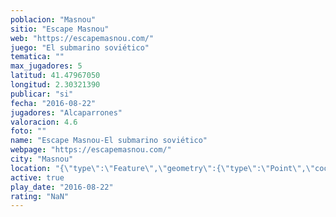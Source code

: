 ```yaml
---
poblacion: "Masnou"
sitio: "Escape Masnou"
web: "https://escapemasnou.com/"
juego: "El submarino soviético"
tematica: ""
max_jugadores: 5
latitud: 41.47967050
longitud: 2.30321390
publicar: "si"
fecha: "2016-08-22"
jugadores: "Alcaparrones"
valoracion: 4.6
foto: ""
name: "Escape Masnou-El submarino soviético"
webpage: "https://escapemasnou.com/"
city: "Masnou"
location: "{\"type\":\"Feature\",\"geometry\":{\"type\":\"Point\",\"coordinates\":[41.4796705,2.3032139]}}"
active: true
play_date: "2016-08-22"
rating: "NaN"
---
```

